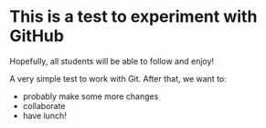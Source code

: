 # This is a test to experiment with GitHub

Hopefully, all students will be able to follow and enjoy!

A very simple test to work with Git. After that, we want to:

* probably make some more changes
* collaborate
* have lunch!

